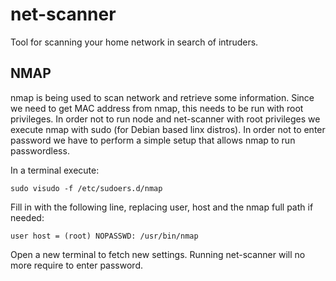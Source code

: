 # net-scanner

Tool for scanning your home network in search of intruders.

## NMAP

nmap is being used to scan network and retrieve some information. Since we need to get MAC address from nmap, this needs to be run with root privileges. In order not to run node and net-scanner with root privileges we execute nmap with sudo (for Debian based linx distros).
In order not to enter password we have to perform a simple setup that allows nmap to run passwordless. 

In a terminal execute:

    sudo visudo -f /etc/sudoers.d/nmap

Fill in with the following line, replacing user, host and the nmap full path if needed:

    user host = (root) NOPASSWD: /usr/bin/nmap

Open a new terminal to fetch new settings. Running net-scanner will no more require to enter password.